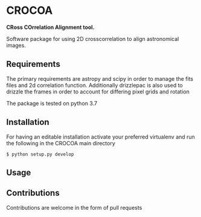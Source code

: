 # CROCOA
<b>CRoss COrrelation Alignment tool. </b>

Software package for using 2D crosscorrelation to align astronomical images.



## Requirements
The primary requirements are astropy and scipy in order to manage the fits files and 2d correlation function. Additionally drizzlepac is also used to drizzle the frames in order to account for differing pixel grids and rotation

The package is tested on python 3.7


## Installation

For having an editable installation activate your preferred virtualenv and run the following in the CROCOA main directory

``` 
$ python setup.py develop
```

## Usage

## Contributions

Contributions are welcome in the form of pull requests
